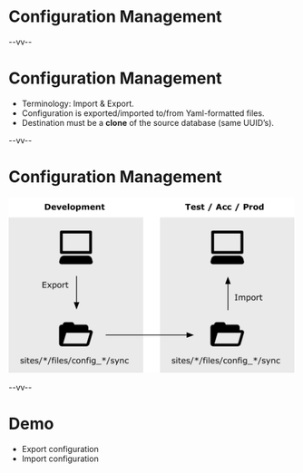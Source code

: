 # Configuration Management

--vv--

# Configuration Management

- Terminology: Import & Export.
- Configuration is exported/imported to/from Yaml-formatted files.
- Destination must be a **clone** of the source database (same UUID’s).

--vv--

# Configuration Management
  
![Configuration deployment diagram](lesson-3/slides/images/configuration-deployment-diagram.png)<!-- .element: style="width: 80%;" -->

--vv--

# Demo
- Export configuration
- Import configuration
